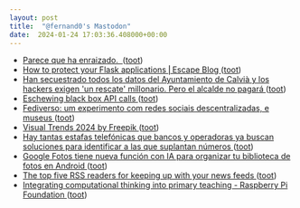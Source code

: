```yaml
---
layout: post
title:  "@fernand0's Mastodon"
date:  2024-01-24 17:03:36.408000+00:00
---
```

*  [Parece que ha enraizado.  ](https://avecesunafoto.wordpress.com/2024/01/24/parece-que-ha-enraizado) ([toot](https://mastodon.social/@fernand0/111812006143520594))
*  [How to protect your Flask applications ⎜Escape Blog ](https://escape.tech/blog/best-practices-protect-flask-applications) ([toot](https://mastodon.social/@fernand0/111811957209274020))
*  [Han secuestrado todos los datos del Ayuntamiento de Calvià y los hackers exigen 'un rescate' millonario. Pero el alcalde no pagará ](https://www.genbeta.com/actualidad/han-secuestrado-todos-datos-ayuntamiento-calvia-hackers-exigen-rescate-millonario-alcalde-no-pagar) ([toot](https://mastodon.social/@fernand0/111811789596655972))
*  [Eschewing black box API calls ](https://rednafi.com/misc/eschewing_black_box_api_calls) ([toot](https://mastodon.social/@fernand0/111811725298279275))
*  [Fediverso: um experimento com redes sociais descentralizadas, e museus ](https://brasiliana.museus.gov.br/fediverso-um-experimento-com-redes-sociais-descentralizadas-e-museus) ([toot](https://mastodon.social/@fernand0/111811681490930771))
*  [Visual Trends 2024 by Freepik ](https://www.freepik.com/visual-trends-202) ([toot](https://mastodon.social/@fernand0/111811487446713353))
*  [Hay tantas estafas telefónicas que bancos y operadoras ya buscan soluciones para identificar a las que suplantan números ](https://www.genbeta.com/actualidad/hay-tantas-estafas-telefonicas-que-bancos-operadoras-buscan-soluciones-para-identificar-a-que-suplantan-numero) ([toot](https://mastodon.social/@fernand0/111811333246356894))
*  [Google Fotos tiene nueva función con IA para organizar tu biblioteca de fotos en Android ](https://wwwhatsnew.com/2024/01/24/google-fotos-tiene-nueva-funcion-con-ia-para-organizar-tu-biblioteca-de-fotos-en-android) ([toot](https://mastodon.social/@fernand0/111811252574454600))
*  [The top five RSS readers for keeping up with your news feeds ](https://www.theverge.com/24036427/rss-feed-reader-bes) ([toot](https://mastodon.social/@fernand0/111811074815986096))
*  [Integrating computational thinking into primary teaching - Raspberry Pi Foundation ](https://www.raspberrypi.org/blog/integrating-computational-thinking-into-primary-teaching) ([toot](https://mastodon.social/@fernand0/111811012110813809))

